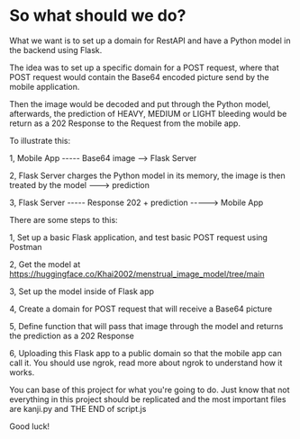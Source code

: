 # So what should we do?

What we want is to set up a domain for RestAPI and have a Python model in the backend using Flask.

The idea was to set up a specific domain for a POST request, where that POST request would contain the Base64 encoded picture send by the mobile application.

Then the image would be decoded and put through the Python model, afterwards, the prediction of HEAVY, MEDIUM or LIGHT bleeding would be return as a 202 Response to the Request from the mobile app.

To illustrate this:

1, Mobile App ----- Base64 image --> Flask Server

2, Flask Server charges the Python model in its memory, the image is then treated by the model ---> prediction

3, Flask Server ----- Response 202 + prediction -----> Mobile App

There are some steps to this:

1, Set up a basic Flask application, and test basic POST request using Postman

2, Get the model at https://huggingface.co/Khai2002/menstrual_image_model/tree/main

3, Set up the model inside of Flask app

4, Create a domain for POST request that will receive a Base64 picture

5, Define function that will pass that image through the model and returns the prediction as a 202 Response

6, Uploading this Flask app to a public domain so that the mobile app can call it. You should use ngrok, read more about ngrok to understand how it works.


You can base of this project for what you're going to do. Just know that not everything in this project should be replicated and the most important files are kanji.py and THE END of script.js

Good luck!

